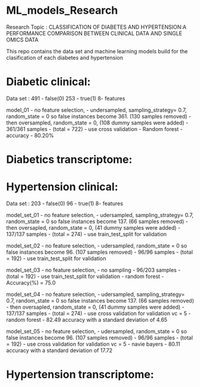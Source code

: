 # ML_models_Research

Research Topic : CLASSIFICATION OF DIABETES AND HYPERTENSION:A PERFORMANCE COMPARISON BETWEEN CLINICAL DATA AND SINGLE OMICS DATA

This repo contains the data set and machine learning models build for the clasification of each diabetes and hypertension


# Diabetic clinical:
Data set : 
    491 - false(0)
    253 - true(1)
    8- features

model_01 
    - no feature selection, 
    - undersampled, sampling_strategy= 0.7, random_state = 0 so false instances become 361. (130 samples removed)
    - then oversampled, random_state = 0,  (108 dummy samples were added)
    - 361/361 samples - (total = 722)
    - use cross validation
    - Random forest - accuracy - 80.20%





# Diabetics transcriptome:



# Hypertension clinical:

Data set : 
    203 - false(0)
    96 - true(1)
    8- features

model_set_01 
    - no feature selection, 
    - udersampled, sampling_strategy= 0.7, random_state = 0 so false instances become 137. (66 samples removed)
    - then oversapled, random_state = 0,  (41 dummy samples were added)
    - 137/137 samples - (total = 274)
    - use train_test_split for validation


model_set_02
    - no feature selection, 
    - udersampled, random_state = 0 so false instances become 96. (107 samples removed)
    - 96/96 samples - (total = 192)
    - use train_test_split for validation

model_set_03
    - no feature selection, 
    - no sampling
    - 96/203 samples - (total = 192)
    - use train_test_split for validation
    - random forest - Accuracy(%) =  75.0

model_set_04
    - no feature selection, 
    - udersampled, sampling_strategy= 0.7, random_state = 0 so false instances become 137. (66 samples removed)
    - then oversapled, random_state = 0,  (41 dummy samples were added)
    - 137/137 samples - (total = 274)
    - use cross validation for validation vc = 5
    - random forest - 82.49 accuracy with a standard deviation of 4.65


model_set_05
    - no feature selection, 
    - udersampled, random_state = 0 so false instances become 96. (107 samples removed)
    - 96/96 samples - (total = 192)
    - use cross validation for validation vc = 5
    - navie bayers - 80.11 accuracy with a standard deviation of 17.72

# Hypertension transcriptome:
